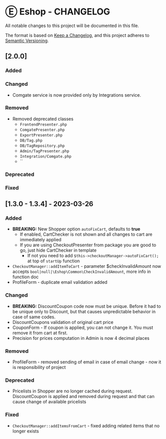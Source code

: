 # Ⓔ Eshop - CHANGELOG

All notable changes to this project will be documented in this file.

The format is based on [Keep a Changelog](https://keepachangelog.com/en/1.0.0/),
and this project adheres to [Semantic Versioning](https://semver.org/spec/v2.0.0.html).

## [2.0.0]

### Added
### Changed
- Comgate service is now provided only by Integrations service.
### Removed
- Removed deprecated classes
  - `FrontendPresenter.php`
  - `ComgatePresenter.php`
  - `ExportPresenter.php`
  - `DB/Tag.php`
  - `DB/TagRepository.php`
  - `Admin/TagPresenter.php`
  - `Integration/Comgate.php`
  - ``
### Deprecated
### Fixed

## [1.3.0 - 1.3.4] - 2023-03-26

### Added
- **BREAKING:** New Shopper option `autoFixCart`, defaults to **true**
  - If enabled, CartChecker is not shown and all changes to cart are immediately applied
  - If you are using CheckoutPresenter from package you are good to go, just hide CartChecker in template
    - If not you need to add `$this->checkoutManager->autoFixCart();` at top of `startUp` function
- `CheckoutManager::addItemToCart` - parameter $checkInvalidAmount now accepts `bool|null|\Eshop\Common\CheckInvalidAmount`, more info in function doc
- ProfileForm - duplicate email validation added

### Changed
- **BREAKING:** DiscountCoupon code now must be unique. Before it had to be unique only to Discount, but that causes unpredictable behavior in case of same codes. 
- DiscountCoupons validation of original cart price
- CouponForm - If coupon is applied, you can not change it. You must remove it from cart at first.
- Precision for prices computation in Admin is now 4 decimal places

### Removed
- ProfileForm - removed sending of email in case of email change - now it is responsibility of project

### Deprecated
- Pricelists in Shopper are no longer cached during request. DiscountCoupon is applied and removed during request and that can cause change of available pricelists

### Fixed
- `CheckoutManager::addItemsFromCart` - fixed adding related items that no longer exists
